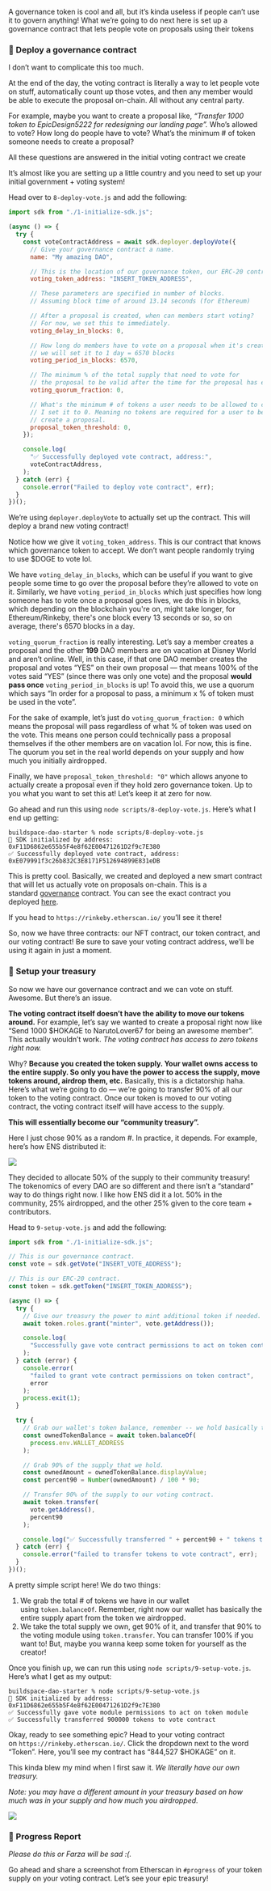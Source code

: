 A governance token is cool and all, but it’s kinda useless if people can’t use it to govern anything! What we’re going to do next here is set up a governance contract that lets people vote on proposals using their tokens

### 📝 Deploy a governance contract

I don’t want to complicate this too much.

At the end of the day, the voting contract is literally a way to let people vote on stuff, automatically count up those votes, and then any member would be able to execute the proposal on-chain. All without any central party.

For example, maybe you want to create a proposal like, *“Transfer 1000 token to EpicDesign5222 for redesigning our landing page”.* Who’s allowed to vote? How long do people have to vote? What’s the minimum # of token someone needs to create a proposal?

All these questions are answered in the initial voting contract we create

It’s almost like you are setting up a little country and you need to set up your initial government + voting system!

Head over to `8-deploy-vote.js` and add the following:

```jsx
import sdk from "./1-initialize-sdk.js";

(async () => {
  try {
    const voteContractAddress = await sdk.deployer.deployVote({
      // Give your governance contract a name.
      name: "My amazing DAO",

      // This is the location of our governance token, our ERC-20 contract!
      voting_token_address: "INSERT_TOKEN_ADDRESS",

      // These parameters are specified in number of blocks. 
      // Assuming block time of around 13.14 seconds (for Ethereum)

      // After a proposal is created, when can members start voting?
      // For now, we set this to immediately.
      voting_delay_in_blocks: 0,

      // How long do members have to vote on a proposal when it's created?
      // we will set it to 1 day = 6570 blocks
      voting_period_in_blocks: 6570,

      // The minimum % of the total supply that need to vote for
      // the proposal to be valid after the time for the proposal has ended.
      voting_quorum_fraction: 0,

      // What's the minimum # of tokens a user needs to be allowed to create a proposal?
      // I set it to 0. Meaning no tokens are required for a user to be allowed to
      // create a proposal.
      proposal_token_threshold: 0,
    });

    console.log(
      "✅ Successfully deployed vote contract, address:",
      voteContractAddress,
    );
  } catch (err) {
    console.error("Failed to deploy vote contract", err);
  }
})();
```

We’re using `deployer.deployVote` to actually set up the contract. This will deploy a brand new voting contract!

Notice how we give it `voting_token_address`. This is our contract that knows which governance token to accept. We don’t want people randomly trying to use $DOGE to vote lol.

We have `voting_delay_in_blocks`, which can be useful if you want to give people some time to go over the proposal before they’re allowed to vote on it. Similarly, we have `voting_period_in_blocks` which just specifies how long someone has to vote once a proposal goes lives, we do this in blocks, which depending on the blockchain you're on, might take longer, for Ethereum/Rinkeby, there's one block every 13 seconds or so, so on average, there's 6570 blocks in a day.

`voting_quorum_fraction` is really interesting. Let’s say a member creates a proposal and the other **199** DAO members are on vacation at Disney World and aren’t online. Well, in this case, if that one DAO member creates the proposal and votes “YES” on their own proposal — that means 100% of the votes said “YES” (since there was only one vote) and the proposal **would pass once** `voting_period_in_blocks` is up! To avoid this, we use a quorum which says “In order for a proposal to pass, a minimum x % of token must be used in the vote”.

For the sake of example, let’s just do `voting_quorum_fraction: 0` which means the proposal will pass regardless of what % of token was used on the vote. This means one person could technically pass a proposal themselves if the other members are on vacation lol. For now, this is fine. The quorum you set in the real world depends on your supply and how much you initially airdropped.

Finally, we have `proposal_token_threshold: "0"` which allows anyone to actually create a proposal even if they hold zero governance token. Up to you what you want to set this at! Let’s keep it at zero for now.

Go ahead and run this using `node scripts/8-deploy-vote.js`. Here’s what I end up getting:

```plaintext
buildspace-dao-starter % node scripts/8-deploy-vote.js
👋 SDK initialized by address: 0xF11D6862e655b5F4e8f62E00471261D2f9c7E380
✅ Successfully deployed vote contract, address: 0xE079991f3c26b832C3E8171F512694899E831eDB

```

This is pretty cool. Basically, we created and deployed a new smart contract that will let us actually vote on proposals on-chain. This is a standard [governance](https://docs.openzeppelin.com/contracts/4.x/api/governance) contract. You can see the exact contract you deployed [here](https://github.com/thirdweb-dev/contracts/blob/main/contracts/vote/VoteERC20.sol).

If you head to `https://rinkeby.etherscan.io/` you’ll see it there!

So, now we have three contracts: our NFT contract, our token contract, and our voting contract! Be sure to save your voting contract address, we’ll be using it again in just a moment.

### 🏦 Setup your treasury

So now we have our governance contract and we can vote on stuff. Awesome. But there’s an issue.

**The voting contract itself doesn’t have the ability to move our tokens around.** For example, let’s say we wanted to create a proposal right now like “Send 1000 $HOKAGE to NarutoLover67 for being an awesome member”. This actually wouldn’t work. *The voting contract has access to zero tokens right now.*

Why? **Because** **you created the token supply. Your wallet owns access to the entire supply. So only you have the power to access the supply, move tokens around, airdrop them, etc.** Basically, this is a dictatorship haha. Here’s what we’re going to do — we’re going to transfer 90% of all our token to the voting contract. Once our token is moved to our voting contract, the voting contract itself will have access to the supply.

**This will essentially become our “community treasury”.**

Here I just chose 90% as a random #. In practice, it depends. For example, here’s how ENS distributed it:

![](https://i.imgur.com/9rhwrzV.png)

They decided to allocate 50% of the supply to their community treasury! The tokenomics of every DAO are so different and there isn’t a “standard” way to do things right now. I like how ENS did it a lot. 50% in the community, 25% airdropped, and the other 25% given to the core team + contributors.

Head to `9-setup-vote.js` and add the following:

```jsx
import sdk from "./1-initialize-sdk.js";

// This is our governance contract.
const vote = sdk.getVote("INSERT_VOTE_ADDRESS");

// This is our ERC-20 contract.
const token = sdk.getToken("INSERT_TOKEN_ADDRESS");

(async () => {
  try {
    // Give our treasury the power to mint additional token if needed.
    await token.roles.grant("minter", vote.getAddress());

    console.log(
      "Successfully gave vote contract permissions to act on token contract"
    );
  } catch (error) {
    console.error(
      "failed to grant vote contract permissions on token contract",
      error
    );
    process.exit(1);
  }

  try {
    // Grab our wallet's token balance, remember -- we hold basically the entire supply right now!
    const ownedTokenBalance = await token.balanceOf(
      process.env.WALLET_ADDRESS
    );

    // Grab 90% of the supply that we hold.
    const ownedAmount = ownedTokenBalance.displayValue;
    const percent90 = Number(ownedAmount) / 100 * 90;

    // Transfer 90% of the supply to our voting contract.
    await token.transfer(
      vote.getAddress(),
      percent90
    ); 

    console.log("✅ Successfully transferred " + percent90 + " tokens to vote contract");
  } catch (err) {
    console.error("failed to transfer tokens to vote contract", err);
  }
})();
```

A pretty simple script here! We do two things:

1. We grab the total # of tokens we have in our wallet using `token.balanceOf`. Remember, right now our wallet has basically the entire supply apart from the token we airdropped.
2. We take the total supply we own, get 90% of it, and transfer that 90% to the voting module using `token.transfer`. You can transfer 100% if you want to! But, maybe you wanna keep some token for yourself as the creator!

Once you finish up, we can run this using `node scripts/9-setup-vote.js`. Here’s what I get as my output:

```plaintext
buildspace-dao-starter % node scripts/9-setup-vote.js
👋 SDK initialized by address: 0xF11D6862e655b5F4e8f62E00471261D2f9c7E380
✅ Successfully gave vote module permissions to act on token module
✅ Successfully transferred 900000 tokens to vote contract

```

Okay, ready to see something epic? Head to your voting contract on `https://rinkeby.etherscan.io/`. Click the dropdown next to the word “Token”. Here, you’ll see my contract has “844,527 $HOKAGE” on it.

This kinda blew my mind when I first saw it. *We literally have our own treasury.*

*Note: you may have a different amount in your treasury based on how much was in your supply and how much you airdropped.*

![](https://i.imgur.com/4AA5nlb.png)

### 🚨 Progress Report

*Please do this or Farza will be sad :(.*

Go ahead and share a screenshot from Etherscan in `#progress` of your token supply on your voting contract. Let’s see your epic treasury!
